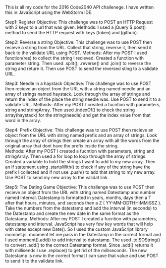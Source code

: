 This is all my code for the 2016 Code2040 API challenege. 
I have written this in JavaScript using the WebStorm IDE. 

Step1: Register 
Objective:
This challenge was to POST an HTTP Request with 2 keys to a url that was given. 
Methods:
I used a jQuery $.post() method to send the HTTP request with keys (token) and (github).

Step2: Reverse a string 
Objective:
This challenge was to use POST then recieve a string from the URL. Collect that string, reverse it, then send it back to the validate URL using POST. 
Methods:
After my POST I used function(res) to collect the string I recieved. Created a function with parameter string. Then used .split(), .reverse() and .join() to reverse the string and return it. Then use POST to send the reversed sting to a validate URL. 

Step3: Needle in a haystack
Objective:
This challenge was to use POST then recieve an object from the URL with a string named needle and an array of strings named haystack. Look through the array of strings and return the index of the place the string needle was. Use POST to send it to a validate URL. 
Methods:
After my POST I created a fucntion with parameters, string and stringArray. Then used .indexOf() to check the string array(haystack) for the string(needle) and get the index value from that word in the array. 

Step4: Prefix 
Objective:
This challenge was to use POST then recieve an object from the URL with string named prefix and an array of strings. Look through the array of strings then create an array with all the words from the original array that dont have the prefix inside the string.  
Methods:
After my POST I created a fucntion with parameters, string and stringArray. Then used a for loop to loop through the array of strings. Created a variable to hold the strings I want to add to my new array. Then an if statement using .startsWith() to check if any of the string have the prefix I collected and if not use .push() to add that string to my new array. Use POST to send my new array to the validat link.

Step5: The Dating Game
Objective:
This challenge was to use POST then recieve an object from the URL with string named Datestamp and number named Interval. Datestamp is formatted in years, months, days  then a T after that hours, minutes, and seconds then a Z ( YY-MM-DDTHH:MM:SSZ ). Take the numbers from the datestamp and add the interval (in seconds) to the Datestamp and create the new date in the same format as the Datestamp. 
Methods:
After my POST I created a fucntion with parameters, datestamp and interval. JavaScript has very few key words that will help with dates except new Date(). So I used the custom JavaScript library momnet.js. mooment let me pass in the Datestamp in the correct format and I used moment().add() to add interval to datestamp. The used .toISOString() to convert .add() to the correct Datestamp format. Since .add() returns it with millisends I use .replace() to get rid of the milliseconds. The new Datestamp is now in the correct format I can save that value and use POST to send it to the validate link. 
